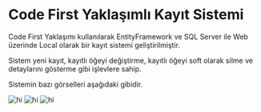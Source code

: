 # Code First Yaklaşımlı Kayıt Sistemi 


Code First Yaklaşımı kullanılarak EntityFramework ve SQL Server ile Web üzerinde Local olarak bir kayıt sistemi geliştirilmiştir.

Sistem yeni kayıt, kayıtlı öğeyi değiştirme, kayıtlı öğeyi soft olarak silme ve detaylarını gösterme gibi işlevlere sahip.

Sistemin bazı görselleri aşağıdaki gibidir.

<img src="https://user-images.githubusercontent.com/43731116/114077332-5acd4480-98b0-11eb-842b-1e3ed293004f.PNG" alt="hi" class="inline"/>

<img src="https://user-images.githubusercontent.com/43731116/114077345-5d2f9e80-98b0-11eb-9282-236118690de4.PNG" alt="hi" class="inline"/>

<img src="https://user-images.githubusercontent.com/43731116/114077350-5ef96200-98b0-11eb-812a-9e3f7dc77f96.PNG" alt="hi" class="inline"/>

